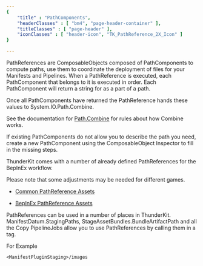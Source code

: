 ```yaml
---
{ 
	"title" : "PathComponents",
	"headerClasses" : [ "bm4", "page-header-container" ],
	"titleClasses" : [ "page-header" ],
	"iconClasses" : [ "header-icon", "TK_PathReference_2X_Icon" ]
}

---
```


PathReferences are ComposableObjects composed of PathComponents to compute paths,  use them to coordinate the deployment of files for your Manifests and Pipelines.
When a PathReference is executed, each PathComponent that belongs to it is executed in order.
Each PathComponent will return a string for as a part of a path.

Once all PathComponents have returned the PathReference hands these values to System.IO.Path.Combine.

See the documentation for [Path.Combine](https://docs.microsoft.com/en-us/dotnet/api/system.io.path.combine?view=netframework-4.6) for rules about how Combine works.

If existing PathComponents do not allow you to describe the path you need, create a new PathComponent using the ComposableObject Inspector to fill in the missing steps.

ThunderKit comes with a number of already defined PathReferences for the BepInEx workflow.

Please note that some adjustments may be needed for different games.

  * [Common PathReference Assets](assetlink://GUID/8c6243a7bb8ce734ab8ae4ccf164bfb7)

  * [BepInEx PathReference Assets](assetlink://GUID/6733c4a0a9bdc9c44b9c486058325099)

PathReferences can be used in a number of places in ThunderKit. ManifestDatum.StagingPaths, StageAssetBundles.BundleArtifactPath and all the Copy PipelineJobs allow you to use PathReferences by calling them in a tag.

For Example

`
<ManifestPluginStaging>/images
`
